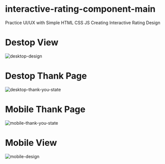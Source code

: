 # interactive-rating-component-main
Practice UI/UX with Simple HTML CSS JS Creating Interactive Rating Design 

# Destop View

![desktop-design](https://user-images.githubusercontent.com/107635975/217027035-f90478cd-7835-453b-b881-b77d080390c6.jpg)

# Destop Thank Page

![desktop-thank-you-state](https://user-images.githubusercontent.com/107635975/217027040-31538a56-4f7a-45e5-9eec-9f231808c411.jpg)

# Mobile Thank Page

![mobile-thank-you-state](https://user-images.githubusercontent.com/107635975/217027031-b83194a1-3716-423a-801b-6cab13e8bd6b.jpg)

# Mobile View

![mobile-design](https://user-images.githubusercontent.com/107635975/217027051-ad358078-1827-43fb-8291-1ebe5b27eba1.jpg)

